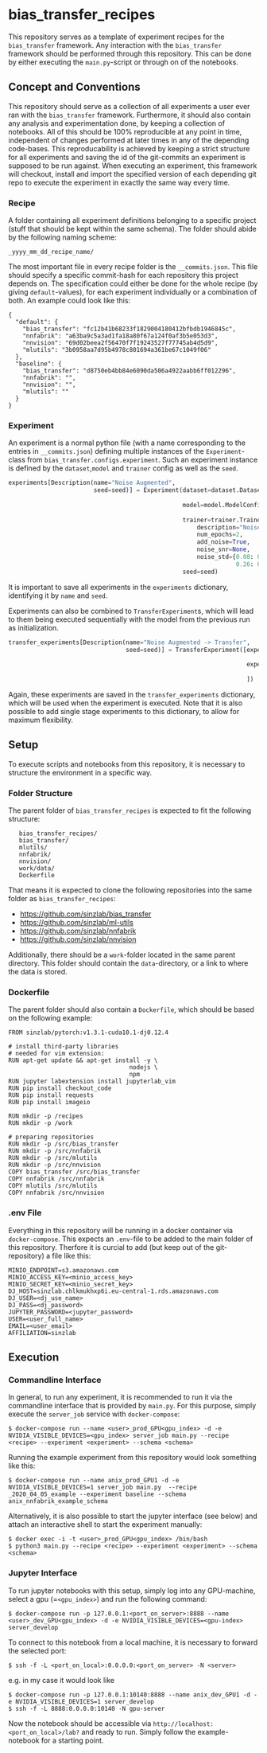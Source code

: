 # bias_transfer_recipes
This repository serves as a template of experiment recipes for the `bias_transfer` framework.
Any interaction with the `bias_transfer` framework should be performed through this repository. 
This can be done by either executing the `main.py`-script or through on of the notebooks. 

## Concept and Conventions
This repository should serve as a collection of all experiments a user ever ran with the `bias_transfer` framework. 
Furthermore, it should also contain any analysis and experimentation done, by keeping a collection of notebooks.
All of this should be 100% reproducible at any point in time, independent of changes performed at later times in any of the depending code-bases.
This reproducability is achieved by keeping a strict structure for all experiments and saving the id of the git-commits an experiment is supposed to be run against.
When executing an experiment, this framework will checkout, install and import the specified version of each depending git repo to execute the experiment in exactly the same way every time.

### Recipe
A folder containing all experiment definitions belonging to a specific project (stuff that should be kept within the same schema). 
The folder should abide by the following naming scheme:
```
_yyyy_mm_dd_recipe_name/
```
The most important file in every recipe folder is the `__commits.json`. 
This file should specify a specific commit-hash for each repository this project depends on. 
The specification could either be done for the whole recipe (by giving `default`-values), for each experiment individually or a combination of both.
An example could look like this:
```
{
  "default": {
    "bias_transfer": "fc12b41b68233f1829004180412bfbdb1946845c",
    "nnfabrik": "a63ba9c5a3ad1fa18a80f67a124f0af3b5e053d3",
    "nnvision": "69d02beea2f56470f7f19243527f77745ab4d5d9",
    "mlutils": "3b0958aa7d95b4978c801694a361be67c1049f06"
  },
  "baseline": {
    "bias_transfer": "d8750eb4bb84e6090da506a4922aabb6ff012296",
    "nnfabrik": "",
    "nnvision": "",
    "mlutils": ""
  }
}
```

### Experiment
An experiment is a normal python file (with a name corresponding to the entries in `__commits.json`) defining multiple instances of the `Experiment`-class from `bias_transfer.configs.experiment`.
Such an experiment instance is defined by the `dataset`,`model` and `trainer` config as well as the `seed`. 
```python
experiments[Description(name="Noise Augmented",
                        seed=seed)] = Experiment(dataset=dataset.DatasetConfig(description="",
                                                                               dataset_cls="CIFAR10"),
                                                 model=model.ModelConfig(description="",
                                                                         dataset_cls="CIFAR10"),
                                                 trainer=trainer.TrainerConfig(
                                                     description="Noise Augmented",
                                                     num_epochs=2,
                                                     add_noise=True,
                                                     noise_snr=None,
                                                     noise_std={0.08: 0.1, 0.12: 0.1, 0.18: 0.1,
                                                                0.26: 0.1, 0.38: 0.1, -1: 0.5}),
                                                 seed=seed)
```
It is important to save all experiments in the `experiments` dictionary, identifying it by `name` and `seed`. 

Experiments can also be combined to `TransferExperiment`s, which will lead to them being executed sequentially with the model from the previous run as initialization.
```python
transfer_experiments[Description(name="Noise Augmented -> Transfer",
                                 seed=seed)] = TransferExperiment([experiments[Description(name="Noise Augmented",
                                                                                           seed=seed)],
                                                                   experiments[Description(name="Transfer",
                                                                                           seed=seed)]
                                                                   ])
```
Again, these experiments are saved in the `transfer_experiments` dictionary, which will be used when the experiment is executed.
Note that it is also possible to add single stage experiments to this dictionary, to allow for maximum flexibility.

## Setup
To execute scripts and notebooks from this repository, it is necessary to structure the environment in a specific way.

### Folder Structure
The parent folder of `bias_transfer_recipes` is expected to fit the following structure:
```
   bias_transfer_recipes/
   bias_transfer/
   mlutils/
   nnfabrik/
   nnvision/
   work/data/
   Dockerfile
```
That means it is expected to clone the following repositories into the same folder as `bias_transfer_recipes`:
- https://github.com/sinzlab/bias_transfer 
- https://github.com/sinzlab/ml-utils
- https://github.com/sinzlab/nnfabrik
- https://github.com/sinzlab/nnvision 

Additionally, there should be a `work`-folder located in the same parent directory. 
This folder should contain the `data`-directory, or a link to where the data is stored. 

### Dockerfile
The parent folder should also contain a `Dockerfile`, which should be based on the following example:
```
FROM sinzlab/pytorch:v1.3.1-cuda10.1-dj0.12.4

# install third-party libraries
# needed for vim extension:
RUN apt-get update && apt-get install -y \
                                  nodejs \
                                  npm
RUN jupyter labextension install jupyterlab_vim
RUN pip install checkout_code
RUN pip install requests
RUN pip install imageio

RUN mkdir -p /recipes
RUN mkdir -p /work

# preparing repositories
RUN mkdir -p /src/bias_transfer
RUN mkdir -p /src/nnfabrik
RUN mkdir -p /src/mlutils
RUN mkdir -p /src/nnvision
COPY bias_transfer /src/bias_transfer
COPY nnfabrik /src/nnfabrik
COPY mlutils /src/mlutils
COPY nnfabrik /src/nnvision
```
### .env File
Everything in this repository will be running in a docker container via `docker-compose`. 
This expects an `.env`-file to be added to the main folder of this repository.
Therfore it is curcial to add (but keep out of the git-repository) a file like this:
```
MINIO_ENDPOINT=s3.amazonaws.com
MINIO_ACCESS_KEY=<minio_access_key>
MINIO_SECRET_KEY=<minio_secret_key>
DJ_HOST=sinzlab.chlkmukhxp6i.eu-central-1.rds.amazonaws.com
DJ_USER=<dj_use_name>
DJ_PASS=<dj_password>
JUPYTER_PASSWORD=<jupyter_password>
USER=<user_full_name>
EMAIL=<user_email>
AFFILIATION=sinzlab
```
## Execution
### Commandline Interface
In general, to run any experiment, it is recommended to run it via the commandline interface that is provided by `main.py`.
For this purpose, simply execute the `server_job` service with `docker-compose`:
```
$ docker-compose run --name <user>_prod_GPU<gpu_index> -d -e NVIDIA_VISIBLE_DEVICES=<gpu_index> server_job main.py --recipe <recipe> --experiment <experiment> --schema <schema>
```
Running the example experiment from this repository would look something like this:
```
$ docker-compose run --name anix_prod_GPU1 -d -e NVIDIA_VISIBLE_DEVICES=1 server_job main.py  --recipe _2020_04_05_example --experiment baseline --schema anix_nnfabrik_example_schema
```
Alternatively, it is also possible to start the jupyter interface (see below) and attach an interactive shell to start the experiment manually:
```
$ docker exec -i -t <user>_prod_GPU<gpu_index> /bin/bash
$ python3 main.py --recipe <recipe> --experiment <experiment> --schema <schema>
```
### Jupyter Interface
To run jupyter notebooks with this setup, simply log into any GPU-machine, select a gpu (=`<gpu_index>`) and run the following command:
```
$ docker-compose run -p 127.0.0.1:<port_on_server>:8888 --name <user>_dev_GPU<gpu_index> -d -e NVIDIA_VISIBLE_DEVICES=<gpu-index> server_develop
```
To connect to this notebook from a local machine, it is necessary to forward the selected port:
```
$ ssh -f -L <port_on_local>:0.0.0.0:<port_on_server> -N <server>
```
e.g. in my case it would look like
```
$ docker-compose run -p 127.0.0.1:10140:8888 --name anix_dev_GPU1 -d -e NVIDIA_VISIBLE_DEVICES=1 server_develop
$ ssh -f -L 8888:0.0.0.0:10140 -N gpu-server
```
Now the notebook should be accessible via `http://localhost:<port_on_local>/lab?` and ready to run. Simply follow the example-notebook for a starting point.
